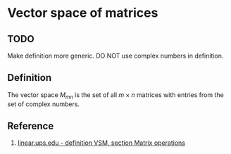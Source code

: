 # Vector space of matrices

## TODO

Make definition more generic. DO NOT use complex numbers in definition.

## Definition

The vector space $M_{mn}$ is the set of all $m \times n$ matrices with entries from the set of complex numbers.

## Reference

1. [linear.ups.edu - definition VSM, section Matrix operations](http://linear.ups.edu/html/section-MO.html)


